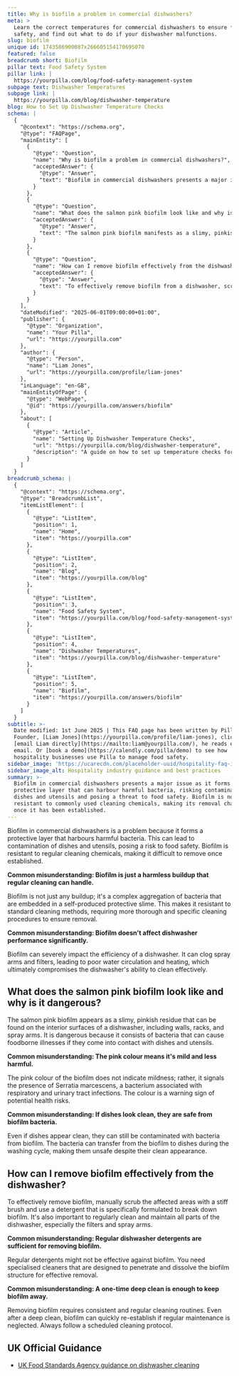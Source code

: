 ```yaml
---
title: Why is biofilm a problem in commercial dishwashers?
meta: >
  Learn the correct temperatures for commercial dishwashers to ensure food
  safety, and find out what to do if your dishwasher malfunctions.
slug: biofilm
unique id: 1743586900087x266605154170695070
featured: false
breadcrumb short: Biofilm
pillar text: Food Safety System
pillar link: |
  https://yourpilla.com/blog/food-safety-management-system
subpage text: Dishwasher Temperatures
subpage link: |
  https://yourpilla.com/blog/dishwasher-temperature
blog: How to Set Up Dishwasher Temperature Checks
schema: |
  {
    "@context": "https://schema.org",
    "@type": "FAQPage",
    "mainEntity": [
      {
        "@type": "Question",
        "name": "Why is biofilm a problem in commercial dishwashers?",
        "acceptedAnswer": {
          "@type": "Answer",
          "text": "Biofilm in commercial dishwashers presents a major issue as it forms a protective layer that can harbour harmful bacteria, risking contamination of dishes and utensils and posing a threat to food safety. Biofilm is notably resistant to commonly used cleaning chemicals, making its removal challenging once it has been established."
        }
      },
      {
        "@type": "Question",
        "name": "What does the salmon pink biofilm look like and why is it dangerous?",
        "acceptedAnswer": {
          "@type": "Answer",
          "text": "The salmon pink biofilm manifests as a slimy, pinkish residue on dishwasher interiors including walls, racks, and spray arms. It is dangerous due to the Serratia marcescens bacteria it contains, which are associated with respiratory and urinary tract infections, posing risks of foodborne illnesses."
        }
      },
      {
        "@type": "Question",
        "name": "How can I remove biofilm effectively from the dishwasher?",
        "acceptedAnswer": {
          "@type": "Answer",
          "text": "To effectively remove biofilm from a dishwasher, scrub the affected areas manually using a stiff brush and a specialist detergent designed to break down biofilm. Ensure regular maintenance of all dishwasher parts, including filters and spray arms, to prevent re-establishment of biofilm."
        }
      }
    ],
    "dateModified": "2025-06-01T09:00:00+01:00",
    "publisher": {
      "@type": "Organization",
      "name": "Your Pilla",
      "url": "https://yourpilla.com"
    },
    "author": {
      "@type": "Person",
      "name": "Liam Jones",
      "url": "https://yourpilla.com/profile/liam-jones"
    },
    "inLanguage": "en-GB",
    "mainEntityOfPage": {
      "@type": "WebPage",
      "@id": "https://yourpilla.com/answers/biofilm"
    },
    "about": [
      {
        "@type": "Article",
        "name": "Setting Up Dishwasher Temperature Checks",
        "url": "https://yourpilla.com/blog/dishwasher-temperature",
        "description": "A guide on how to set up temperature checks for dishwashers to ensure optimal performance and cleanliness."
      }
    ]
  }
breadcrumb_schema: |
  {
    "@context": "https://schema.org",
    "@type": "BreadcrumbList",
    "itemListElement": [
      {
        "@type": "ListItem",
        "position": 1,
        "name": "Home",
        "item": "https://yourpilla.com"
      },
      {
        "@type": "ListItem",
        "position": 2,
        "name": "Blog",
        "item": "https://yourpilla.com/blog"
      },
      {
        "@type": "ListItem",
        "position": 3,
        "name": "Food Safety System",
        "item": "https://yourpilla.com/blog/food-safety-management-system"
      },
      {
        "@type": "ListItem",
        "position": 4,
        "name": "Dishwasher Temperatures",
        "item": "https://yourpilla.com/blog/dishwasher-temperature"
      },
      {
        "@type": "ListItem",
        "position": 5,
        "name": "Biofilm",
        "item": "https://yourpilla.com/answers/biofilm"
      }
    ]
  }
subtitle: >-
  Date modified: 1st June 2025 | This FAQ page has been written by Pilla
  Founder, [Liam Jones](https://yourpilla.com/profile/liam-jones), click to
  [email Liam directly](https://mailto:liam@yourpilla.com/), he reads every
  email. Or [book a demo](https://calendly.com/pilla/demo) to see how
  hospitality businesses use Pilla to manage food safety.
sidebar_image: 'https://ucarecdn.com/placeholder-uuid/hospitality-faq-image.jpg'
sidebar_image_alt: Hospitality industry guidance and best practices
summary: >-
  Biofilm in commercial dishwashers presents a major issue as it forms a
  protective layer that can harbour harmful bacteria, risking contamination of
  dishes and utensils and posing a threat to food safety. Biofilm is notably
  resistant to commonly used cleaning chemicals, making its removal challenging
  once it has been established.
---
```

Biofilm in commercial dishwashers is a problem because it forms a protective layer that harbours harmful bacteria. This can lead to contamination of dishes and utensils, posing a risk to food safety. Biofilm is resistant to regular cleaning chemicals, making it difficult to remove once established.

**Common misunderstanding: Biofilm is just a harmless buildup that regular cleaning can handle.**

Biofilm is not just any buildup; it's a complex aggregation of bacteria that are embedded in a self-produced protective slime. This makes it resistant to standard cleaning methods, requiring more thorough and specific cleaning procedures to ensure removal.

**Common misunderstanding: Biofilm doesn't affect dishwasher performance significantly.**

Biofilm can severely impact the efficiency of a dishwasher. It can clog spray arms and filters, leading to poor water circulation and heating, which ultimately compromises the dishwasher's ability to clean effectively.

## What does the salmon pink biofilm look like and why is it dangerous?

The salmon pink biofilm appears as a slimy, pinkish residue that can be found on the interior surfaces of a dishwasher, including walls, racks, and spray arms. It is dangerous because it consists of bacteria that can cause foodborne illnesses if they come into contact with dishes and utensils.

**Common misunderstanding: The pink colour means it's mild and less harmful.**

The pink colour of the biofilm does not indicate mildness; rather, it signals the presence of Serratia marcescens, a bacterium associated with respiratory and urinary tract infections. The colour is a warning sign of potential health risks.

**Common misunderstanding: If dishes look clean, they are safe from biofilm bacteria.**

Even if dishes appear clean, they can still be contaminated with bacteria from biofilm. The bacteria can transfer from the biofilm to dishes during the washing cycle, making them unsafe despite their clean appearance.

## How can I remove biofilm effectively from the dishwasher?

To effectively remove biofilm, manually scrub the affected areas with a stiff brush and use a detergent that is specifically formulated to break down biofilm. It's also important to regularly clean and maintain all parts of the dishwasher, especially the filters and spray arms.

**Common misunderstanding: Regular dishwasher detergents are sufficient for removing biofilm.**

Regular detergents might not be effective against biofilm. You need specialised cleaners that are designed to penetrate and dissolve the biofilm structure for effective removal.

**Common misunderstanding: A one-time deep clean is enough to keep biofilm away.**

Removing biofilm requires consistent and regular cleaning routines. Even after a deep clean, biofilm can quickly re-establish if regular maintenance is neglected. Always follow a scheduled cleaning protocol.

## UK Official Guidance

-   [UK Food Standards Agency guidance on dishwasher cleaning](https://www.food.gov.uk/sites/default/files/media/document/sfbb-retailers-cleaning-03-cleaning-effectively.pdf)
